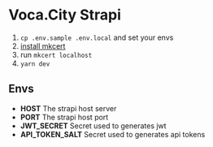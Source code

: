 # Voca.City Strapi

1. `cp .env.sample .env.local` and set your envs
2. [install mkcert](https://github.com/FiloSottile/mkcert)
3. run `mkcert localhost`
4. `yarn dev`

## Envs

- **HOST** The strapi host server
- **PORT** The strapi host port
- **JWT_SECRET** Secret used to generates jwt
- **API_TOKEN_SALT** Secret used to generates api tokens
